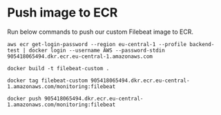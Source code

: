 # Push image to ECR
Run below commands to push our custom Filebeat image to ECR.
```
aws ecr get-login-password --region eu-central-1 --profile backend-test | docker login --username AWS --password-stdin 905418065494.dkr.ecr.eu-central-1.amazonaws.com
```

```
docker build -t filebeat-custom .
```

```
docker tag filebeat-custom 905418065494.dkr.ecr.eu-central-1.amazonaws.com/monitoring:filebeat
```

```
docker push 905418065494.dkr.ecr.eu-central-1.amazonaws.com/monitoring:filebeat
```